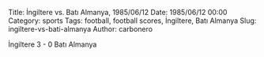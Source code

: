 Title: İngiltere vs. Batı Almanya, 1985/06/12
Date: 1985/06/12 00:00
Category: sports
Tags: football, football scores, İngiltere, Batı Almanya
Slug: ingiltere-vs-bati-almanya
Author: carbonero


İngiltere 3 - 0 Batı Almanya
